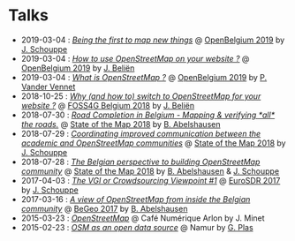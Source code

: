 # Talks

- 2019-03-04 : [*Being the first to map new things*](https://osmbe.github.io/presentations/talks/2019-03-04-on-being-first-jschouppe/) @ [OpenBelgium 2019](http://2019.openbelgium.be/) by [J. Schouppe](https://github.com/joostschouppe)
- 2019-03-04 : [*How to use OpenStreetMap on your website ?*](https://jbelien.github.io/talks/how-to-use-openstreetmap-on-your-website/) @ [OpenBelgium 2019](http://2019.openbelgium.be/) by [J. Beliën](https://github.com/jbelien/)
- 2019-03-04 : [*What is OpenStreetMap ?*](https://pietervdvn.github.io/OpenBelgium%20What%20is%20Openstreetmap.pdf) @ [OpenBelgium 2019](http://2019.openbelgium.be/) by [P. Vander Vennet](https://github.com/pietervdvn/)
- 2018-10-25 : [*Why (and how to) switch to OpenStreetMap for your website ?*](https://jbelien.github.io/talks/why-and-how-to-switch-to-openstreetmap-for-your-website/) @ [FOSS4G Belgium 2018](https://2018.foss4g.be/) by [J. Beliën](https://github.com/jbelien/)
- 2018-07-30 : [*Road Completion in Belgium - Mapping & verifying \*all\* the roads.*](https://osmbe.github.io/presentations/talks/2018-07-30-road-completion-babelshausen/index.html) @ [State of the Map 2018](https://2018.stateofthemap.org/) by [B. Abelshausen](https://github.com/xivk/)
- 2018-07-29 : [*Coordinating improved communication between the academic and OpenStreetMap communities*](https://osmbe.github.io/presentations/talks/2018-07-29-osm-science-jschouppe/index.html) @ [State of the Map 2018](https://2018.stateofthemap.org/) by [J. Schouppe](https://github.com/joostschouppe)
- 2018-07-28 : [*The Belgian perspective to building OpenStreetMap community*](https://osmbe.github.io/presentations/talks/2018-07-28-openstreetmap-belgium-jschouppe-babelshausen/index.html) @ [State of the Map 2018](https://2018.stateofthemap.org/) by [B. Abelshausen](https://github.com/xivk/) & [J. Schouppe](https://github.com/joostschouppe)
- 2017-04-03 : [*The VGI or Crowdsourcing Viewpoint #1*](http://www.cs.nuim.ie/~pmooney/eurosdr2017/osm_and_gov_data.pptx) @ [EuroSDR 2017](http://www.cs.nuim.ie/~pmooney/eurosdr2017/) by [J. Schouppe](https://github.com/joostschouppe)
- 2017-03-16 : [*A view of OpenStreetMap from inside the Belgian community*](https://osmbe.github.io/presentations/talks/2017-03-16-road-completion-babelshausen/index.html) @ [BeGeo 2017](http://begeo.be/) by [B. Abelshausen](https://github.com/xivk/)
- 2015-03-23 : [*OpenStreetMap*](http://www.nobohan.be/docs/2015_03_23_CafeNumeriqueArlon_OpenStreetMap_Minet.pdf) @ Café Numérique Arlon by J. Minet
- 2015-02-23 : [*OSM as an open data source*](http://www.slideshare.net/glennplas/opendata-namen) @ Namur by [G. Plas](https://github.com/gplv2)
